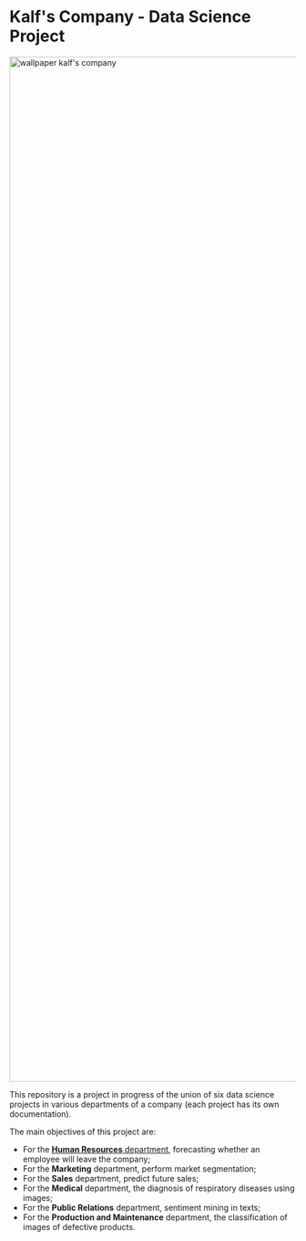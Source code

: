 # Kalf's Company - Data Science Project
 
<img width="1796" alt="wallpaper kalf's company" src="https://user-images.githubusercontent.com/97196457/161393958-37842e75-7106-433c-8f4f-b61707adaea1.png">

This repository is a project in progress of the union of six data science projects in various departments of a company (each project has its own documentation).

The main objectives of this project are:
- For the [**Human Resources** department](https://github.com/renankalfa/kalfs-company-datascience/tree/main/human_resources), forecasting whether an employee will leave the company;
- For the **Marketing** department, perform market segmentation;
- For the **Sales** department, predict future sales;
- For the **Medical** department, the diagnosis of respiratory diseases using images;
- For the **Public Relations** department, sentiment mining in texts;
- For the **Production and Maintenance** department, the classification of images of defective products.

